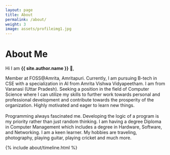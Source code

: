 ```yaml
---
layout: page
title: About
permalink: /about/
weight: 3
image: assets/profileimg1.jpg
---
```


# **About Me**

Hi I am **{{ site.author.name }}** :wave:,<br>

Member at FOSS@Amrita, Amritapuri. Currently, I am pursuing B-tech in CSE with a specialization in AI from Amrita Vishwa Vidyapeetham. I am from Varanasi (Uttar Pradesh). Seeking a position in the field of Computer Science where I can utilize my skills to further work towards personal and professional development and contribute towards the prosperity of the organization. Highly motivated and eager to learn new things.<br>
<br>
Programming always fascinated me. Developing the logic of a program is my priority rather than just random thinking. I am having a degree Diploma in Computer Management which includes a degree in Hardware, Software, and Networking. I am a keen learner. My hobbies are traveling, photography, playing guitar, playing cricket and much more.<br>

<div class="row">
{% include about/timeline.html %}
</div>
